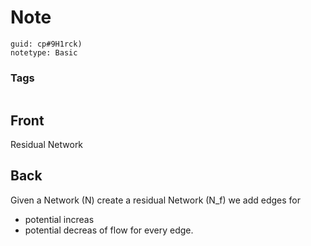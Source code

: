 # Note
```
guid: cp#9H1rck)
notetype: Basic
```

### Tags
```
```

## Front
Residual Network

## Back
Given a Network \(N\) create a residual Network \(N_f\) we add edges for
- potential increas
- potential decreas
of flow for every edge.
